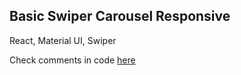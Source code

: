 ## Basic Swiper Carousel Responsive

React, Material UI, Swiper

Check comments in code [here](https://github.com/benjaminhonorio/basic-swiper-carousel-responsive/blob/main/src/App.tsx)
